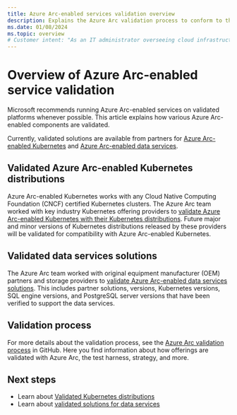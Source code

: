 ```yaml
---
title: Azure Arc-enabled services validation overview
description: Explains the Azure Arc validation process to conform to the Azure Arc-enabled Kubernetes, Data Services, and cluster extensions.
ms.date: 01/08/2024
ms.topic: overview
# Customer intent: "As an IT administrator overseeing cloud infrastructure, I want to understand the validation process for Azure Arc-enabled services, so that I can ensure compatibility and reliability of the services we deploy on validated platforms."
---
```


# Overview of Azure Arc-enabled service validation

Microsoft recommends running Azure Arc-enabled services on validated platforms whenever possible. This article explains how various Azure Arc-enabled components are validated.

Currently, validated solutions are available from partners for [Azure Arc-enabled Kubernetes](../kubernetes/overview.md) and [Azure Arc-enabled data services](../data/overview.md).

## Validated Azure Arc-enabled Kubernetes distributions

Azure Arc-enabled Kubernetes works with any Cloud Native Computing Foundation (CNCF) certified Kubernetes clusters. The Azure Arc team worked with key industry Kubernetes offering providers to [validate Azure Arc-enabled Kubernetes with their Kubernetes distributions](../kubernetes/validation-program.md?toc=/azure/azure-arc/toc.json&bc=/azure/azure-arc/breadcrumb/toc.json). Future major and minor versions of Kubernetes distributions released by these providers will be validated for compatibility with Azure Arc-enabled Kubernetes.

## Validated data services solutions

The Azure Arc team worked with original equipment manufacturer (OEM) partners and storage providers to [validate Azure Arc-enabled data services solutions](../data/validation-program.md?toc=/azure/azure-arc/toc.json&bc=/azure/azure-arc/breadcrumb/toc.json). This includes partner solutions, versions, Kubernetes versions, SQL engine versions, and PostgreSQL server versions that have been verified to support the data services.

## Validation process

For more details about the validation process, see the [Azure Arc validation process](https://github.com/Azure/azure-arc-validation/) in GitHub. Here you find information about how offerings are validated with Azure Arc, the test harness, strategy, and more.

## Next steps

* Learn about [Validated Kubernetes distributions](../kubernetes/validation-program.md?toc=/azure/azure-arc/toc.json&bc=/azure/azure-arc/breadcrumb/toc.json)
* Learn about [validated solutions for data services](../data/validation-program.md?toc=/azure/azure-arc/toc.json&bc=/azure/azure-arc/breadcrumb/toc.json)
